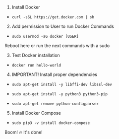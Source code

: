 1. Install Docker
- `curl -sSL https://get.docker.com | sh`

2. Add permission to User to run Docker Commands
- `sudo usermod -aG docker [USER]`

Reboot here or run the next commands with a sudo

3. Test Docker installation
- `docker run hello-world`

4. IMPORTANT! Install proper dependencies
- `sudo apt-get install -y libffi-dev libssl-dev`

- `sudo apt-get install -y python3 python3-pip`

- `sudo apt-get remove python-configparser`

5. Install Docker Compose
- `sudo pip3 -v install docker-compose`

Boom! 🔥 It's done!
